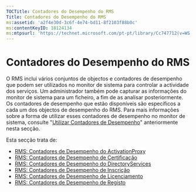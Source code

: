 ```yaml
---
TOCTitle: Contadores do Desempenho do RMS
Title: Contadores do Desempenho do RMS
ms:assetid: 'a2f4e30d-3c6f-4e74-bd11-8f2103f88b0c'
ms:contentKeyID: 18124134
ms:mtpsurl: 'https://technet.microsoft.com/pt-pt/library/Cc747712(v=WS.10)'
---
```


Contadores do Desempenho do RMS
===============================

O RMS inclui vários conjuntos de objectos e contadores de desempenho que podem ser utilizados no monitor de sistema para controlar a actividade dos serviços. Um administrador também pode capturar as informações do monitor de sistema para um ficheiro, a fim de as analisar posteriormente. Os contadores de desempenho que estão disponíveis são específicos a cada um dos objectos de desempenho do RMS. Para mais informações sobre a forma de utilizar esses contadores de desempenho no monitor de sistema, consulte "[Utilizar Contadores de Desempenho](https://technet.microsoft.com/096c3b17-c082-46c4-939c-4373af0c9dec)" anteriormente nesta secção.

Esta secção trata de:

-   [RMS: Contadores de Desempenho do ActivationProxy](https://technet.microsoft.com/305ace2b-20b2-4772-aedd-07524a4e65bf)
-   [RMS: Contadores de Desempenho de Certificação](https://technet.microsoft.com/554f4af5-0566-4cee-9f51-0f2a3ceaf22d)
-   [RMS: Contadores de Desempenho do DirectoryServices](https://technet.microsoft.com/37afea1d-f320-4040-96d8-57c0b45e6d46)
-   [RMS: Contadores de Desempenho de Inscrição](https://technet.microsoft.com/f89b14db-b015-405f-b3ad-7b93ca638f2e)
-   [RMS: Contadores de Desempenho de Licenciamento](https://technet.microsoft.com/4540a244-e52c-4f3e-9994-5129fc7c7ee6)
-   [RMS: Contadores de Desempenho de Registo](https://technet.microsoft.com/f49ee2d4-5d9a-4d5b-a867-334d4008b605)
